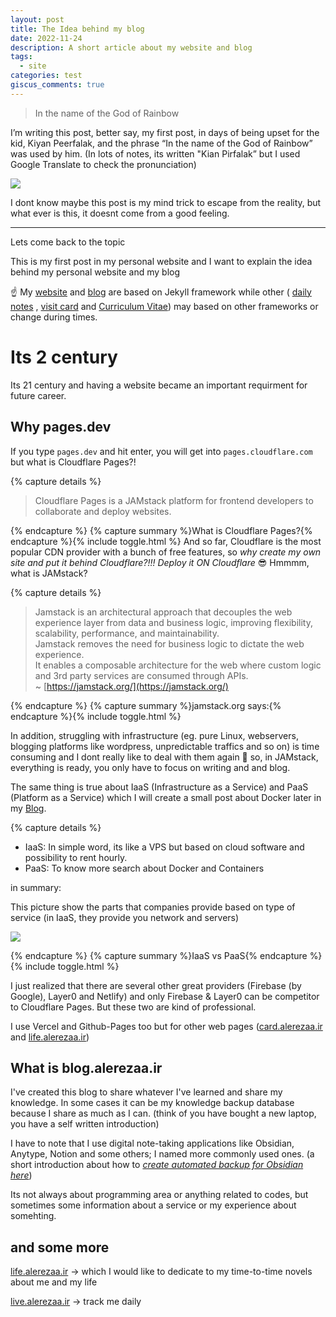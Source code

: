 ```yaml
---
layout: post
title: The Idea behind my blog
date: 2022-11-24
description: A short article about my website and blog
tags:
  - site
categories: test
giscus_comments: true
---
```


> In the name of the God of Rainbow


I’m writing this post, better say, my first post, in days of being upset for the kid, Kiyan Peerfalak, and the phrase “In the name of the God of Rainbow” was used by him. (In lots of notes, its written "Kian Pirfalak” but I used Google Translate to check the pronunciation)


![](https://lh3.googleusercontent.com/ehVQSG52op37Is4lqBxIeTrNK0GfLx-veuCyqsya9AOyE_CXFOU5V2S_OPqZ1fpucl18bDjiENpMt0iytgDH_QCjt65gbN4h-GMc9UvWrKzCGLBr-kBqEMGQzIS2bfM3Ud5LnSRJqw=w2400)


I dont know maybe this post is my mind trick to escape from the reality, but what ever is this, it doesnt come from a good feeling.


---


Lets come back to the topic


This is my first post in my personal website and I want to explain the idea behind my personal website and my blog


☝️ My [website](https://alerezaa.ir/) and [blog](https://blog.alerezaa.ir/) are based on Jekyll framework while other ( [daily notes](https://live.alerezaa.ir/) , [visit card](https://card.alerezaa.ir/) and [Curriculum Vitae](https://cv.alerezaa.ir/)) may based on other frameworks or change during times.


# Its 2 century


Its 21 century and having a website became an important requirment for future career.


## Why pages.dev


If you type `pages.dev` and hit enter, you will get into `pages.cloudflare.com` but what is Cloudflare Pages?!


{% capture details %}


> Cloudflare Pages is a JAMstack platform for frontend developers to collaborate and deploy websites.


{% endcapture %}
{% capture summary %}What is Cloudflare Pages?{% endcapture %}{% include toggle.html %}
And so far, Cloudflare is the most popular CDN provider with a bunch of free features, so _why create my own site and put it behind Cloudflare?!!! Deploy it ON Cloudflare_ 😎
Hmmmm, what is JAMstack?


{% capture details %}


> Jamstack is an architectural approach that decouples the web experience layer from data and business logic, improving flexibility, scalability, performance, and maintainability.  
> Jamstack removes the need for business logic to dictate the web experience.  
> It enables a composable architecture for the web where custom logic and 3rd party services are consumed through APIs.  
> ~ [https://jamstack.org/](https://jamstack.org/)


{% endcapture %}
{% capture summary %}jamstack.org says:{% endcapture %}{% include toggle.html %}


In addition, struggling with infrastructure (eg. pure Linux, webservers, blogging platforms like wordpress, unpredictable traffics and so on) is time consuming and I dont really like to deal with them again 😬 so, in JAMstack, everything is ready, you only have to focus on writing and and blog.


The same thing is true about IaaS (Infrastructure as a Service) and PaaS (Platform as a Service) which I will create a small post about Docker later in my [Blog](https://blog.alerezaa.ir/).


{% capture details %}
- IaaS: In simple word, its like a VPS but based on cloud software and possibility to rent hourly.
- PaaS: To know more search about Docker and Containers


in summary:


This picture show the parts that companies provide based on type of service (in IaaS, they provide you network and servers)


![](https://lh3.googleusercontent.com/I1IUtZ-xTWO0JHAV9Q4yismgXU4jjh_mCD8RsFg47auVdeKNeEl3YUKHx3vH8saEnwyf-BHl8jjmbGWWzJViq024uis01Sh48JPO99PT8Agw9R4BTnp-ufZZuklpNLZTaLrpXpxJAg=w600)


{% endcapture %}
{% capture summary %}IaaS vs PaaS{% endcapture %}{% include toggle.html %}


I just realized that there are several other great providers (Firebase (by Google), Layer0 and Netlify) and only Firebase & Layer0 can be competitor to Cloudflare Pages. But these two are kind of professional.


I use Vercel and Github-Pages too but for other web pages ([card.alerezaa.ir](http://card.alerezaa.ir/) and [life.alerezaa.ir](http://life.alerezaa.ir/))


## What is blog.alerezaa.ir


I've created this blog to share whatever I've learned and share my knowledge. In some cases it can be my knowledge backup database because I share as much as I can. (think of you have bought a new laptop, you have a self written introduction)


I have to note that I use digital note-taking applications like Obsidian, Anytype, Notion and some others; I named more commonly used ones. (a short introduction about how to [_create automated backup for Obsidian here_](https://blog.alerezaa.ir/posts/backup-obsidian-logseq/))


Its not always about programming area or anything related to codes, but sometimes some information about a service or my experience about somehting.


## and some more


[life.alerezaa.ir](http://life.alerezaa.ir/) → which I would like to dedicate to my time-to-time novels about me and my life


[live.alerezaa.ir](http://live.alerezaa.ir/) → track me daily


